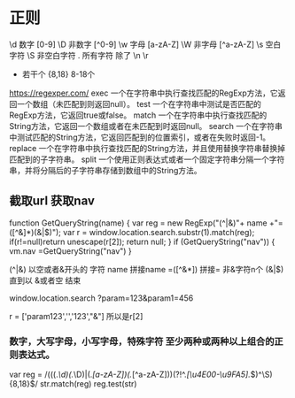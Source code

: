# 正则

\d 数字   [0-9]
\D 非数字  [^0-9]
\w 字母   [a-zA-Z]
\W 非字母  [^a-zA-Z]
\s 空白字符
\S 非空白字符
. 所有字符 除了 \n \r
* 若干个
{8,18} 8-18个


https://regexper.com/
exec	一个在字符串中执行查找匹配的RegExp方法，它返回一个数组（未匹配到则返回null）。
test	一个在字符串中测试是否匹配的RegExp方法，它返回true或false。
match	一个在字符串中执行查找匹配的String方法，它返回一个数组或者在未匹配到时返回null。
search	一个在字符串中测试匹配的String方法，它返回匹配到的位置索引，或者在失败时返回-1。
replace	一个在字符串中执行查找匹配的String方法，并且使用替换字符串替换掉匹配到的子字符串。
split	一个使用正则表达式或者一个固定字符串分隔一个字符串，并将分隔后的子字符串存储到数组中的String方法。



## 截取url 获取nav
function GetQueryString(name)
{
    var reg = new RegExp("(^|&)"+ name +"=([^&]*)(&|$)");
    var r = window.location.search.substr(1).match(reg);
    if(r!=null)return  unescape(r[2]); return null;
}
if (GetQueryString("nav")) {
    vm.nav =GetQueryString("nav")
}  

(^|&) 以空或者&开头的 字符
name  拼接name
=([^&*]) 拼接= 非&字符n个
(&|$) 直到以 &或者空 结束

window.location.search  ?param=123&param1=456

r = ['param123','','123',"&"]
所以是r[2]

### 数字，大写字母，小写字母，特殊字符 至少两种或两种以上组合的正则表达式。
var reg = /(((.*\d)(.*\D)|(.*[a-zA-Z])(.*[^a-zA-Z]))(?!^.*[\u4E00-\u9FA5].*$)^\S){8,18}$/
str.match(reg)
reg.test(str)
